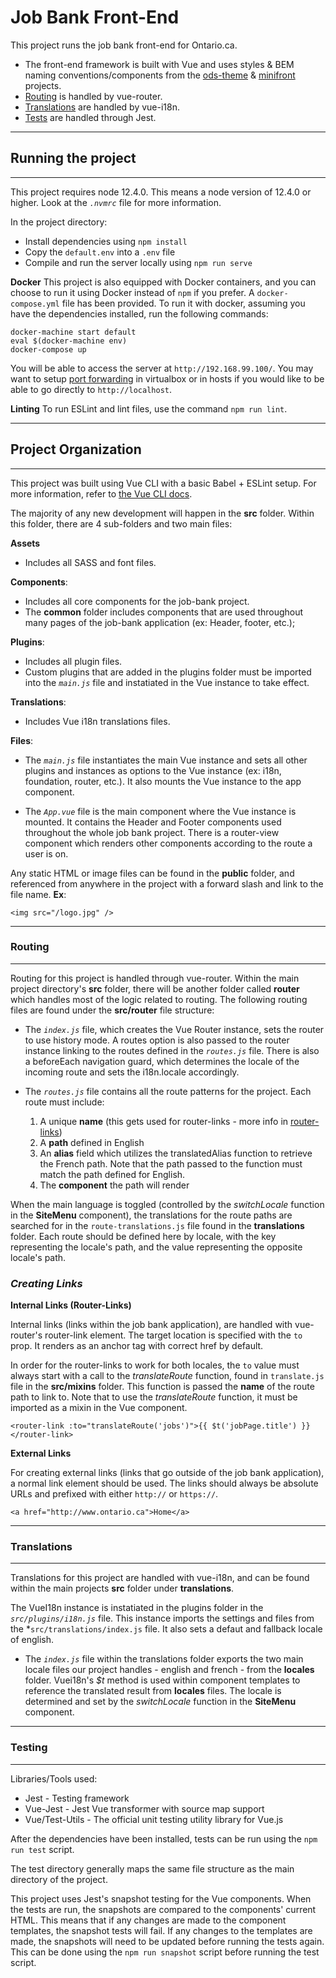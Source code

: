 # **Job Bank Front-End**
This project runs the job bank front-end for Ontario.ca. 
* The front-end framework is built with Vue and uses styles & BEM naming conventions/components from the [ods-theme](https://git.ontariogovernment.ca/frontend/ods-theme) & [minifront](https://git.ontariogovernment.ca/frontend/minifront) projects. 
* [Routing](#routing) is handled by vue-router.
* [Translations](#translations) are handled by vue-i18n.
* [Tests](#testing) are handled through Jest.


___
## **Running the project**
___
This project requires node 12.4.0. This means a node version of 12.4.0 or higher. Look at the *`.nvmrc`* file for more information.

In the project directory:
* Install dependencies using `npm install`
* Copy the `default.env` into a `.env` file
* Compile and run the server locally using `npm run serve`

**Docker**
This project is also equipped with Docker containers, and you can choose to run it using Docker instead of `npm` if you prefer. A `docker-compose.yml` file has been provided. To run it with docker, assuming you have the dependencies installed, run the following commands:

```
docker-machine start default
eval $(docker-machine env)
docker-compose up
```

You will be able to access the server at `http://192.168.99.100/`. You may want to setup [port forwarding](https://www.jhipster.tech/tips/020_tip_using_docker_containers_as_localhost_on_mac_and_windows.html) in virtualbox or in hosts if you would like to be able to go directly to `http://localhost`.


**Linting**
To run ESLint and lint files, use the command `npm run lint`.


---
## **Project Organization**
---
This project was built using Vue CLI with a basic Babel + ESLint setup. For more information, refer to [the Vue CLI docs](https://cli.vuejs.org/).

The majority of any new development will happen in the  **src** folder. Within this folder, there are 4 sub-folders and two main files:

**Assets** 
* Includes all SASS and font files.
  
**Components**:
* Includes all core components for the job-bank project. 
* The **common** folder includes components that are used throughout many pages of the job-bank application (ex: Header, footer, etc.);

**Plugins**: 
* Includes all plugin files.
* Custom plugins that are added in the plugins folder must be imported into the *`main.js`* file and instatiated in the Vue instance to take effect.

**Translations**:
* Includes Vue i18n translations files.
  
**Files**:
* The *`main.js`* file instantiates the main Vue instance and sets all other plugins and instances as options to the Vue instance (ex: i18n, foundation, router, etc.). It also mounts the Vue instance to the app component.

* The *`App.vue`* file is the main component where the Vue instance is mounted. It contains the Header and Footer components used throughout the whole job bank project. There is a router-view component which renders other components according to the route a user is on.

Any static HTML or image files can be found in the **public** folder, and referenced from anywhere in the project with a forward slash and link to the file name. **Ex**:

    <img src="/logo.jpg" />

---
### **Routing**
---
Routing for this project is handled through vue-router. Within the main project directory's **src** folder, there will be another folder called **router** which handles most of the logic related to routing. The following routing files are found under the **src/router** file structure:

* The *`index.js`* file, which creates the Vue Router instance, sets the router to use history mode. A routes option is also passed to the router instance linking to the routes defined in the *`routes.js`* file. There is also a beforeEach navigation guard, which determines the locale of the incoming route and sets the i18n.locale accordingly.

* The *`routes.js`* file contains all the route patterns for the project. Each route must include:
   1. A unique **name** (this gets used for router-links - more info in [router-links](#Creating-Links))
   2. A **path** defined in English
   3. An **alias** field which utilizes the translatedAlias function to retrieve the French path. Note that the path passed to the function must match the path defined for English.
   4. The **component** the path will render

When the main language is toggled (controlled by the *switchLocale* function in the **SiteMenu** component), the translations for the route paths are searched for in the `route-translations.js` file found in the **translations** folder. Each route should be defined here by locale, with the key representing the locale's path, and the value representing the opposite locale's path.

### ***Creating Links***
**Internal Links (Router-Links)**

Internal links (links within the job bank application), are handled with vue-router's router-link element. The target location is specified with the `to` prop. It renders as an anchor tag with correct href by default.

In order for the router-links to work for both locales, the `to` value must always start with a call to the *translateRoute* function, found in `translate.js` file in the **src/mixins** folder. This function is passed the **name** of the route path to link to. Note that to use the *translateRoute* function, it must be imported as a mixin in the Vue component.

    <router-link :to="translateRoute('jobs')">{{ $t('jobPage.title') }}</router-link>

**External Links**

For creating external links (links that go outside of the job bank application), a normal link element should be used. The links should always be absolute URLs and prefixed with either `http://` or `https://`.

    <a href="http://www.ontario.ca">Home</a> 

---
### **Translations**
---
Translations for this project are handled with vue-i18n, and can be found within the main projects **src** folder under **translations**. 

The VueI18n instance is instatiated in the plugins folder in the *`src/plugins/i18n.js`* file. This instance imports the settings and files from the *`src/translations/index.js` file. It also sets a defaut and fallback locale of english.

* The *`index.js`* file within the translations folder exports the two main locale files our project handles - english and french - from the **locales** folder. Vuei18n's *$t* method is used within component templates to reference the translated result from **locales** files. The locale is determined and set by the *switchLocale* function in the **SiteMenu** component.

---
### **Testing**
---
Libraries/Tools used:
* Jest - Testing framework
* Vue-Jest - Jest Vue transformer with source map support
* Vue/Test-Utils - The official unit testing utility library for Vue.js

After the dependencies have been installed, tests can be run using the `npm run test` script. 

The test directory generally maps the same file structure as the main directory of the project.

This project uses Jest's snapshot testing for the Vue components. When the tests are run, the snapshots are compared to the components' current HTML. This means that if any changes are made to the component templates, the snapshot tests will fail. If any changes to the templates are made, the snapshots will need to be updated before running the tests again. This can be done using the `npm run snapshot` script before running the test script. 
